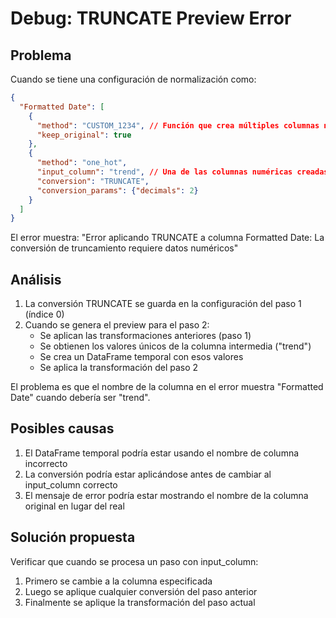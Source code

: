 # Debug: TRUNCATE Preview Error

## Problema
Cuando se tiene una configuración de normalización como:
```json
{
  "Formatted Date": [
    {
      "method": "CUSTOM_1234", // Función que crea múltiples columnas numéricas
      "keep_original": true
    },
    {
      "method": "one_hot",
      "input_column": "trend", // Una de las columnas numéricas creadas
      "conversion": "TRUNCATE",
      "conversion_params": {"decimals": 2}
    }
  ]
}
```

El error muestra: "Error aplicando TRUNCATE a columna Formatted Date: La conversión de truncamiento requiere datos numéricos"

## Análisis
1. La conversión TRUNCATE se guarda en la configuración del paso 1 (índice 0)
2. Cuando se genera el preview para el paso 2:
   - Se aplican las transformaciones anteriores (paso 1)
   - Se obtienen los valores únicos de la columna intermedia ("trend")
   - Se crea un DataFrame temporal con esos valores
   - Se aplica la transformación del paso 2

El problema es que el nombre de la columna en el error muestra "Formatted Date" cuando debería ser "trend".

## Posibles causas
1. El DataFrame temporal podría estar usando el nombre de columna incorrecto
2. La conversión podría estar aplicándose antes de cambiar al input_column correcto
3. El mensaje de error podría estar mostrando el nombre de la columna original en lugar del real

## Solución propuesta
Verificar que cuando se procesa un paso con input_column:
1. Primero se cambie a la columna especificada
2. Luego se aplique cualquier conversión del paso anterior
3. Finalmente se aplique la transformación del paso actual
